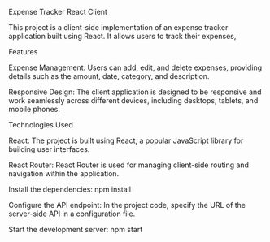 

Expense Tracker React Client

This project is a client-side implementation of an expense tracker application built using React. It allows users to track their expenses,

Features

Expense Management: Users can add, edit, and delete expenses, providing details such as the amount, date, category, and description.

Responsive Design: The client application is designed to be responsive and work seamlessly across different devices, including desktops, tablets, and mobile phones.






Technologies Used

React: The project is built using React, a popular JavaScript library for building user interfaces.

React Router: React Router is used for managing client-side routing and navigation within the application.



Install the dependencies: npm install

Configure the API endpoint: In the project code, specify the URL of the server-side API in a configuration file.

Start the development server: npm start

